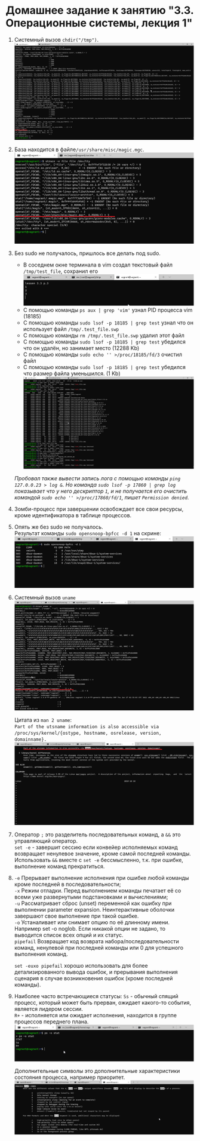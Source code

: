 # Домашнее задание к занятию "3.3. Операционные системы, лекция 1"

1. Системный вызов `chdir("/tmp")`.      
   ![SNAG-0770.png](SNAG-0770.png)  
   
1. База находится в файле`/usr/share/misc/magic.mgc`.  
   ![SNAG-0771.png](SNAG-0771.png)  
   
1. Без sudo не получалось, пришлось все делать под sudo.  
   - В соседнем окне терминала в vim создал текстовый файл `/tmp/test_file`, сохранил его  
   ![SNAG-0772.png](SNAG-0772.png)  
   - С помощью команды `ps aux | grep 'vim'` узнал PID процесса vim (18185)  
   - С помощью команды `sudo lsof -p 18185 | grep test` узнал что он использует файл `/tmp/.test_file.swp`  
   - С помощью команды `rm /tmp/.test_file.swp` удалил этот файл  
   - С помощью команды `sudo lsof -p 18185 | grep test` убедился что он удалён, но занимает место (12288 Kb)  
   - С помощью команды `sudo echo '' >/proc/18185/fd/3` очистил файл   
   - С помощью команды `sudo lsof -p 18185 | grep test` убедился что размер файла уменьшился. (1 Kb)
   ![SNAG-0773.png](SNAG-0773.png)  
  
   *Пробовал также вывести запись лога с помощью команды `ping 127.0.0.23 > log &`. Но команда `sudo lsof -p 17860 | grep log` показывает что у него дескриптор `1`, и не получается его очистить командой `sudo echo '' >/proc/17860/fd/1`, пишет `Permission denied`.*  
   
1. Зомби-процесс при завершении освобождает все свои ресурсы, кроме идентификатора в таблице процессов.   
      
1. Опять же без sudo не получалось.  
   Результат команды `sudo opensnoop-bpfcc -d 1` на скрине:  
   ![SNAG-0781.png](SNAG-0781.png)  
   
1. Системный вызов `uname`  
   ![SNAG-0782.png](SNAG-0782.png)  
   
   Цитата  из `man 2 uname`:  
   `Part of the utsname information is also accessible via /proc/sys/kernel/{ostype, hostname, osrelease, version, domainname}.`  
   ![SNAG-0783.png](SNAG-0783.png)  
   
1. Оператор `;` это разделитель последовательных команд, а `&&` это управляющий оператор.  
   `set -e` - завершит сессию если конвейер исполняемых команд возвращает ненулевое значение, кроме самой последней команды.  
   Использовать `&&` вместе с `set -e` бессмысленно, т.к. при ошибке, выполнение команд прекратиться.  
   
1. `-e` Прерывает выполнение исполнения при ошибке любой команды кроме последней в последовательности;  
   `-x` Режим отладки. Перед выполнением команды печатает её со всеми уже развернутыми подстановками и вычислениями;  
   `-u` Рассматривает сброс (unset) переменной как ошибку при выполнении parameter expansion. Неинтерактивные оболочки завершают свое выполнение при такой ошибке.  
   `-o` Устаналивает или снимает опцию по её длинному имени. Например set -o noglob. Если никакой опции не задано, то выводится список всех опций и их статус.  
   `pipefail` Возвращает код возврата набора/последовательности команд, ненулевой при последней команды или 0 для успешного выполнения команд.  
  
   `set -euxo pipefail` хорошо использовать для более детализированного вывода ошибок, и прерывания выполнения сценария в случае возникновения ошибок (кроме последней  команды).  
   
1. Наиболее часто встречающиеся статусы:
  `Ss` - обычный спящий процесс, который может быть прерван, ожидает какого-то события, является лидером сессии.  
  `R+` - исполняется или ожидает исполнения, находится в группе процессов переднего плана.  
   ![SNAG-0784.png](SNAG-0784.png)  
   
   Дополнительные символы это дополнительные характеристики состояния процесса, например приоритет.  
   ![SNAG-0785.png](SNAG-0785.png)  